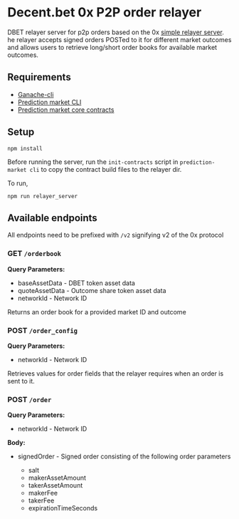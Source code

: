 # Decent.bet 0x P2P order relayer

DBET relayer server for p2p orders based on the 0x [simple relayer server](https://github.com/0xProject/0x-starter-project/blob/master/src/sra_server.ts).
he relayer accepts signed orders POSTed to it for different market outcomes and allows users to retrieve long/short order books for
available market outcomes.

## Requirements

* [Ganache-cli](https://github.com/trufflesuite/ganache-cli)
* [Prediction market CLI](https://github.com/decent-bet/incubator-research/tree/prediction_market_impl/prediction-market/cli)
* [Prediction market core contracts](https://github.com/decent-bet/incubator-research/tree/prediction_market_impl/prediction-market/core)

## Setup

```
npm install
```

Before running the server, run the `init-contracts` script in `prediction-market cli` to copy the contract build files to the relayer dir.

To run,

```
npm run relayer_server
```

## Available endpoints

All endpoints need to be prefixed with `/v2` signifying v2 of the 0x protocol

### GET `/orderbook`

**Query Parameters:**

* baseAssetData - DBET token asset data
* quoteAssetData - Outcome share token asset data
* networkId - Network ID

Returns an order book for a provided market ID and outcome

### POST `/order_config`

**Query Parameters:**

* networkId - Network ID

Retrieves values for order fields that the relayer requires when an order is sent to it.

### POST `/order`

**Query Parameters:**

* networkId - Network ID

**Body:**

* signedOrder - Signed order consisting of the following order parameters

    * salt
    * makerAssetAmount
    * takerAssetAmount
    * makerFee
    * takerFee
    * expirationTimeSeconds